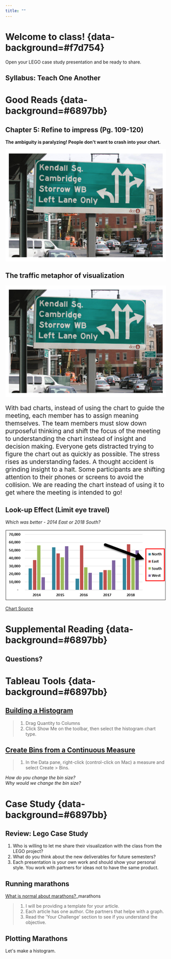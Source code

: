 ```yaml
---
title: ""
---
```


# Welcome to class!  {data-background=#f7d754}

Open your LEGO case study presentation and be ready to share.  

## Syllabus: Teach One Another



# Good Reads {data-background=#6897bb}

## Chapter 5: Refine to impress (Pg. 109-120)

**The ambiguity is paralyzing! People don't want to crash into your chart.**

![](images/gc/Ch5_street_sign_paralyzing.png)

## The traffic metaphor of visualization

<div class="container">

<div class="col">

![](images/gc/Ch5_street_sign_paralyzing.png)

</div>

<div class="col">

<p style="font-size:2vw;text-align:left">
With bad charts, instead of using the chart to guide the meeting, each member has to assign meaning themselves. The team members must slow down purposeful thinking and shift the focus of the meeting to understanding the chart instead of insight and decision making. Everyone gets distracted trying to figure the chart out as quickly as possible. The stress rises as understanding fades. A thought accident is grinding insight to a halt. Some participants are shifting attention to their phones or screens to avoid the collision. We are reading the chart instead of using it to get where the meeting is intended to go! 
</p>

</div>

</div>

## Look-up Effect (Limit eye travel)

*Which was better - 2014 East or 2018 South?*

![](images/other/look_up_legends.png)
   
[Chart Source](https://www.wallstreetmojo.com/legends-in-excel-chart/)

# Supplemental Reading {data-background=#6897bb}

## Questions?

# Tableau Tools {data-background=#6897bb}

## [Building a Histogram](https://help.tableau.com/current/pro/desktop/en-us/buildexamples_histogram.htm)

> 1. Drag Quantity to Columns
> 2. Click Show Me on the toolbar, then select the histogram chart type.

## [Create Bins from a Continuous Measure](https://help.tableau.com/current/pro/desktop/en-us/calculations_bins.htm)

> 1. In the Data pane, right-click (control-click on Mac) a measure and select Create > Bins.   
   
*How do you change the bin size?*   
*Why would we change the bin size?*

# Case Study {data-background=#6897bb}

## Review: Lego Case Study

1. Who is willing to let me share their visualization with the class from the LEGO project?
2. What do you think about the new deliverables for future semesters?
3. Each presentation is your own work and should show your personal style. You work with partners for ideas not to have the same product.

## Running marathons

[What is normal about marathons?](https://byuistats.github.io/CSE150/project.html#Case_Study_3:_What_is_normal_about)_marathons

> 1. I will be providing a template for your article.
> 2. Each article has one author.  Cite partners that helpe with a graph.
> 3. Read the 'Your Challenge' section to see if you understand the objective.

## Plotting Marathons

Let's make a histogram.
